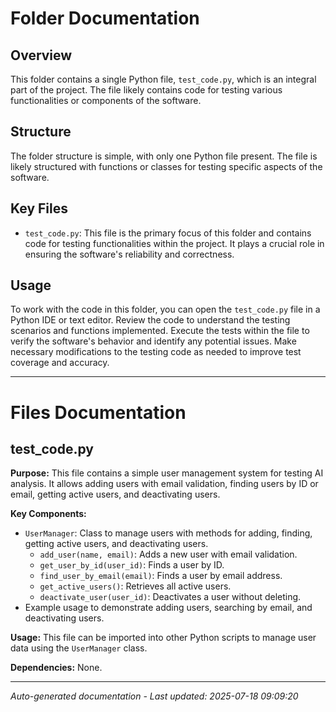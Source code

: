 # Folder Documentation

## Overview
This folder contains a single Python file, `test_code.py`, which is an integral part of the project. The file likely contains code for testing various functionalities or components of the software.

## Structure
The folder structure is simple, with only one Python file present. The file is likely structured with functions or classes for testing specific aspects of the software.

## Key Files
- `test_code.py`: This file is the primary focus of this folder and contains code for testing functionalities within the project. It plays a crucial role in ensuring the software's reliability and correctness.

## Usage
To work with the code in this folder, you can open the `test_code.py` file in a Python IDE or text editor. Review the code to understand the testing scenarios and functions implemented. Execute the tests within the file to verify the software's behavior and identify any potential issues. Make necessary modifications to the testing code as needed to improve test coverage and accuracy.

---

# Files Documentation

## test_code.py

**Purpose:** This file contains a simple user management system for testing AI analysis. It allows adding users with email validation, finding users by ID or email, getting active users, and deactivating users.

**Key Components:**
- `UserManager`: Class to manage users with methods for adding, finding, getting active users, and deactivating users.
  - `add_user(name, email)`: Adds a new user with email validation.
  - `get_user_by_id(user_id)`: Finds a user by ID.
  - `find_user_by_email(email)`: Finds a user by email address.
  - `get_active_users()`: Retrieves all active users.
  - `deactivate_user(user_id)`: Deactivates a user without deleting.
- Example usage to demonstrate adding users, searching by email, and deactivating users.

**Usage:** This file can be imported into other Python scripts to manage user data using the `UserManager` class.

**Dependencies:** None.

---
*Auto-generated documentation - Last updated: 2025-07-18 09:09:20*
